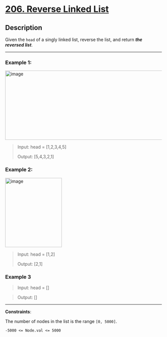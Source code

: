 # [206. Reverse Linked List](https://leetcode.com/problems/reverse-linked-list/description/)

## Description

Given the ```head``` of a singly linked list, reverse the list, and return ***the reversed list***.

---

### **Example 1**:
<img width="542" height="222" alt="image" src="https://github.com/user-attachments/assets/59d3f8ed-2b08-474b-a234-82673f6c016d" />

>Input: head = [1,2,3,4,5]
>
>Output: [5,4,3,2,1]

### **Example 2**:
<img width="182" height="222" alt="image" src="https://github.com/user-attachments/assets/2a14b8dd-5bc8-4a7f-8829-2dc64fd196f5" />

>Input: head = [1,2]
>
>Output: [2,1]


### **Example 3**
>Input: head = []

>Output: []

 ---


**Constraints**:

The number of nodes in the list is the range ```[0, 5000]```.

```-5000 <= Node.val <= 5000```
